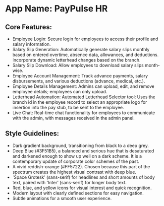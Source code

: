 # **App Name**: PayPulse HR

## Core Features:

- Employee Login: Secure login for employees to access their profile and salary information.
- Salary Slip Generation: Automatically generate salary slips monthly based on entered overtime, absence data, allowances, and deductions. Incorporate dynamic letterhead changes based on the branch.
- Salary Slip Download: Allow employees to download salary slips month-wise.
- Employee Account Management: Track advance payments, salary disbursements, and various deductions (advance, medical, etc.).
- Employee Details Management: Admins can upload, edit, and remove employee details; employees can only upload.
- Letterhead Automation: Automated Letterhead Selector tool: Uses the branch id in the employee record to select an appropriate logo for insertion into the pay stub, to be sent to the employee.
- Live Chat: Real-time chat functionality for employees to communicate with the admin, with messages received in the admin panel.

## Style Guidelines:

- Dark gradient background, transitioning from black to a deep grey.
- Deep Blue (#3F51B5), a balanced and serious hue that is desaturated and darkened enough to show up well on a dark scheme. It is a contemporary update of corporate color schemes of the past.
- A vivid reddish-orange (#FF5722). Chosen because this part of the spectrum creates the highest visual contrast with deep blue.
- 'Space Grotesk' (sans-serif) for headlines and short amounts of body text, paired with 'Inter' (sans-serif) for longer body text.
- Red, blue, and yellow icons for visual interest and quick recognition.
- Modern layout with clearly defined sections for easy navigation.
- Subtle animations for a smooth user experience.